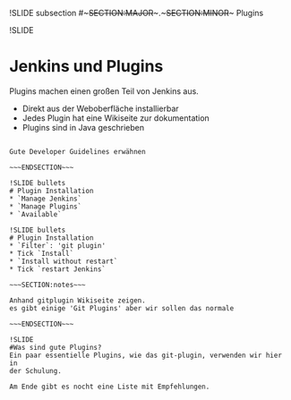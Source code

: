 !SLIDE subsection
#~~~SECTION:MAJOR~~~.~~~SECTION:MINOR~~~ Plugins

!SLIDE
# Jenkins und Plugins
Plugins machen einen großen Teil von Jenkins aus.

* Direkt aus der Weboberfläche installierbar
* Jedes Plugin hat eine Wikiseite zur dokumentation
* Plugins sind in Java geschrieben

~~~SECTION:notes~~~

Gute Developer Guidelines erwähnen

~~~ENDSECTION~~~

!SLIDE bullets 
# Plugin Installation
* `Manage Jenkins`
* `Manage Plugins`
* `Available`

!SLIDE bullets 
# Plugin Installation
* `Filter`: 'git plugin'
* Tick `Install`
* `Install without restart`
* Tick `restart Jenkins`

~~~SECTION:notes~~~

Anhand gitplugin Wikiseite zeigen.
es gibt einige 'Git Plugins' aber wir sollen das normale

~~~ENDSECTION~~~

!SLIDE
#Was sind gute Plugins?
Ein paar essentielle Plugins, wie das git-plugin, verwenden wir hier in
der Schulung.

Am Ende gibt es nocht eine Liste mit Empfehlungen.
